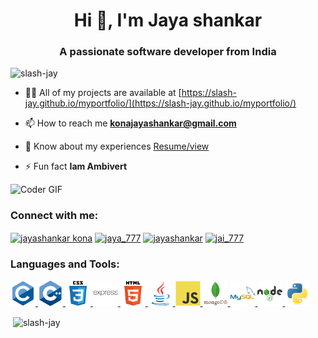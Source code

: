 <h1 align="center">Hi 👋, I'm Jaya shankar</h1>
<h3 align="center">A passionate software developer from India</h3>

<p align="left"> <img src="https://komarev.com/ghpvc/?username=slash-jay&label=Profile%20views&color=0e75b6&style=flat" alt="slash-jay" /> </p>

- 👨‍💻 All of my projects are available at [https://slash-jay.github.io/myportfolio/](https://slash-jay.github.io/myportfolio/)

- 📫 How to reach me **konajayashankar@gmail.com**

- 📄 Know about my experiences [Resume/view](https://drive.google.com/file/d/1PHiATiN7tq6yUFfVWWCASblg5_O5Cvr1/view)

- ⚡ Fun fact **Iam Ambivert**
<img alt="Coder GIF" height=250 width=350 src="https://www.google.com/url?sa=i&url=https%3A%2F%2Fgithub.com%2Frudrabarad%2FGifs&psig=AOvVaw1kEHcX_Nfzyfh_pl19wPLM&ust=1720698585629000&source=images&cd=vfe&opi=89978449&ved=0CBMQjRxqFwoTCKiBs_CznIcDFQAAAAAdAAAAABAE"/>
<h3 align="left">Connect with me:</h3>
<p align="left">
<a href="https://linkedin.com/in/jayashankar kona" target="blank"><img align="center" src="https://raw.githubusercontent.com/rahuldkjain/github-profile-readme-generator/master/src/images/icons/Social/linked-in-alt.svg" alt="jayashankar kona" height="30" width="40" /></a>
<a href="https://www.codechef.com/users/jaya_777" target="blank"><img align="center" src="https://cdn.jsdelivr.net/npm/simple-icons@3.1.0/icons/codechef.svg" alt="jaya_777" height="30" width="40" /></a>
<a href="https://codeforces.com/profile/jayashankar" target="blank"><img align="center" src="https://raw.githubusercontent.com/rahuldkjain/github-profile-readme-generator/master/src/images/icons/Social/codeforces.svg" alt="jayashankar" height="30" width="40" /></a>
<a href="https://www.leetcode.com/jai_777" target="blank"><img align="center" src="https://raw.githubusercontent.com/rahuldkjain/github-profile-readme-generator/master/src/images/icons/Social/leet-code.svg" alt="jai_777" height="30" width="40" /></a>
</p>

<h3 align="left">Languages and Tools:</h3>
<p align="left"> <a href="https://www.cprogramming.com/" target="_blank" rel="noreferrer"> <img src="https://raw.githubusercontent.com/devicons/devicon/master/icons/c/c-original.svg" alt="c" width="40" height="40"/> </a> <a href="https://www.w3schools.com/cpp/" target="_blank" rel="noreferrer"> <img src="https://raw.githubusercontent.com/devicons/devicon/master/icons/cplusplus/cplusplus-original.svg" alt="cplusplus" width="40" height="40"/> </a> <a href="https://www.w3schools.com/css/" target="_blank" rel="noreferrer"> <img src="https://raw.githubusercontent.com/devicons/devicon/master/icons/css3/css3-original-wordmark.svg" alt="css3" width="40" height="40"/> </a> <a href="https://expressjs.com" target="_blank" rel="noreferrer"> <img src="https://raw.githubusercontent.com/devicons/devicon/master/icons/express/express-original-wordmark.svg" alt="express" width="40" height="40"/> </a> <a href="https://www.w3.org/html/" target="_blank" rel="noreferrer"> <img src="https://raw.githubusercontent.com/devicons/devicon/master/icons/html5/html5-original-wordmark.svg" alt="html5" width="40" height="40"/> </a> <a href="https://www.java.com" target="_blank" rel="noreferrer"> <img src="https://raw.githubusercontent.com/devicons/devicon/master/icons/java/java-original.svg" alt="java" width="40" height="40"/> </a> <a href="https://developer.mozilla.org/en-US/docs/Web/JavaScript" target="_blank" rel="noreferrer"> <img src="https://raw.githubusercontent.com/devicons/devicon/master/icons/javascript/javascript-original.svg" alt="javascript" width="40" height="40"/> </a> <a href="https://www.mongodb.com/" target="_blank" rel="noreferrer"> <img src="https://raw.githubusercontent.com/devicons/devicon/master/icons/mongodb/mongodb-original-wordmark.svg" alt="mongodb" width="40" height="40"/> </a> <a href="https://www.mysql.com/" target="_blank" rel="noreferrer"> <img src="https://raw.githubusercontent.com/devicons/devicon/master/icons/mysql/mysql-original-wordmark.svg" alt="mysql" width="40" height="40"/> </a> <a href="https://nodejs.org" target="_blank" rel="noreferrer"> <img src="https://raw.githubusercontent.com/devicons/devicon/master/icons/nodejs/nodejs-original-wordmark.svg" alt="nodejs" width="40" height="40"/> </a> <a href="https://www.python.org" target="_blank" rel="noreferrer"> <img src="https://raw.githubusercontent.com/devicons/devicon/master/icons/python/python-original.svg" alt="python" width="40" height="40"/> </a> </p>

<p>&nbsp;<img align="center" src="https://github-readme-stats.vercel.app/api?username=slash-jay&show_icons=true&locale=en" alt="slash-jay" /></p>
